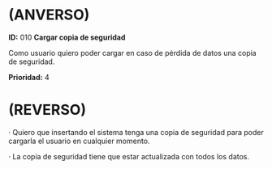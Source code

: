 # (ANVERSO)
**ID:** 010 **Cargar copia de seguridad**



Como usuario quiero poder cargar en caso de pérdida de datos una copia de seguridad.


**Prioridad:** 4
# (REVERSO)
· Quiero que insertando el sistema tenga una copia de seguridad para poder cargarla el usuario en cualquier momento.


· La copia de seguridad tiene que estar actualizada con todos los datos.
